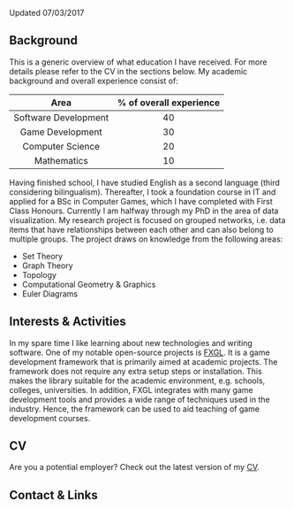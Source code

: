 Updated 07/03/2017

## Background

This is a generic overview of what education I have received.
For more details please refer to the CV in the sections below.
My academic background and overall experience consist of:

Area                  | % of overall experience
:---:                 | :---:
Software Development  | 40
Game Development      | 30
Computer Science      | 20
Mathematics           | 10

Having finished school, I have studied English as a second language
(third considering bilingualism).
Thereafter, I took a foundation course in IT and applied for
a BSc in Computer Games, which I have completed with First Class Honours.
Currently I am halfway through my PhD in the area of data visualization.
My research project is focused on grouped networks, i.e.
data items that have relationships between each other and can also belong to multiple groups.
The project draws on knowledge from the following areas:

* Set Theory
* Graph Theory
* Topology
* Computational Geometry & Graphics
* Euler Diagrams

## Interests & Activities

In my spare time I like learning about new technologies and writing software.
One of my notable open-source projects is [FXGL](https://github.com/AlmasB/FXGL).
It is a game development framework that is primarily aimed at academic projects.
The framework does not require any extra setup steps or installation.
This makes the library suitable for the academic environment, e.g. schools, colleges, universities.
In addition, FXGL integrates with many game development tools and provides a wide range
of techniques used in the industry.
Hence, the framework can be used to aid teaching of game development courses.

## CV

Are you a potential employer?
Check out the latest version of my [CV](https://github.com/AlmasB/CV/blob/master/cv.pdf).

## Contact & Links

<a target="_blank" href="https://github.com/AlmasB"><i class="fa fa-github fa-2x"></i></a>
<a target="_blank" href="https://linkedin.com/in/AlmasB"><i class="fa fa-linkedin-square fa-2x"></i></a>
<a target="_blank" href="https://plus.google.com/+AlmasB0"><i class="fa fa-google-plus-official fa-2x"></i></a>
<a target="_blank" href="https://www.youtube.com/almasb0/videos"><i class="fa fa-youtube fa-2x"></i></a>